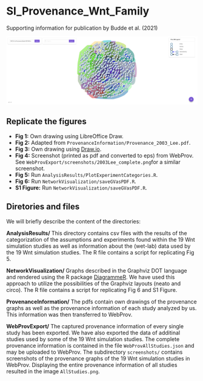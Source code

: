 # SI_Provenance_Wnt_Family
Supporting information for publication by Budde et al. (2021)

![WebProv screenshot with all studies](https://github.com/SFB-ELAINE/SI_Provenance_Wnt_Family/blob/main/WebProvExport/screenshots/AllStudies.png "Provenance graph in WebProv of all studies")


## Replicate the figures
* **Fig 1:** Own drawing using LibreOffice Draw.
* **Fig 2:** Adapted from `ProvenanceInformation/Provenance_2003_Lee.pdf`.
* **Fig 3:** Own drawing using [Draw.io](https://app.diagrams.net/).
* **Fig 4:** Screenshot (printed as pdf and converted to eps) from WebProv. See `WebProvExport/screenshots/2003Lee_complete.png`for a similar screenshot.
* **Fig 5:** Run `AnalysisResults/PlotExperimentCategories.R`.
* **Fig 6:** Run `NetworkVisualization/saveGVasPDF.R`.
* **S1 Figure:** Run `NetworkVisualization/saveGVasPDF.R`.

## Diretories and files

We will briefly describe the content of the directories:

**AnalysisResults/**
This directory contains csv files with the results of the categorization of the assumptions and experiments found within the 19 Wnt simulation studies as well as information about the (wet-lab) data used by the 19 Wnt simulation studies. The R file contains a script for replicating Fig 5.

**NetworkVisualization/**
Graphs described in the Graphviz DOT language and rendered using the R package [DiagrammeR](https://rich-iannone.github.io/DiagrammeR/graphviz_and_mermaid.html#mermaid). We have used this approach to utilize the possibilities of the Graphviz layouts (neato and circo). The R file contains a script for replicating Fig 6 and S1 Figure.

**ProvenanceInformation/**
The pdfs contain own drawings of the provenance graphs as well as the provenance information of each study analyzed by us. This information was then transferred to WebProv.

**WebProvExport/**
The captured provenance information of every single study has been exported. We have also exported the data of additinal studies used by some of the 19 Wnt simulation studies. The complete provenance information is contained in the file `WebProvAllStudies.json` and may be uploaded to WebProv.
The subdirectory `screenshots/` contains screenshots of the provenance graphs of the 19 Wnt simulation studies in WebProv. Displaying the entire provenance information of all studies resulted in the image `AllStudies.png`.
